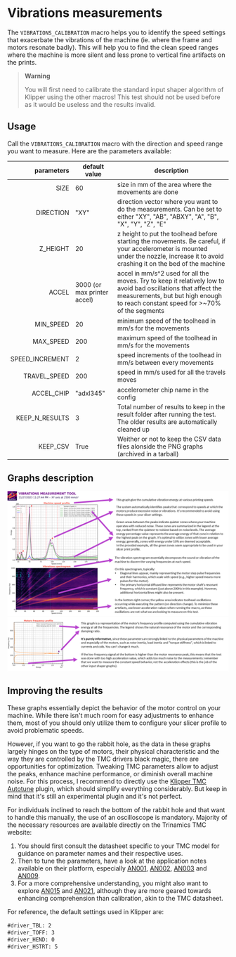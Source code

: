 # Vibrations measurements

The `VIBRATIONS_CALIBRATION` macro helps you to identify the speed settings that exacerbate the vibrations of the machine (ie. where the frame and motors resonate badly). This will help you to find the clean speed ranges where the machine is more silent and less prone to vertical fine artifacts on the prints.

  > **Warning**
  >
  > You will first need to calibrate the standard input shaper algorithm of Klipper using the other macros! This test should not be used before as it would be useless and the results invalid.


## Usage

Call the `VIBRATIONS_CALIBRATION` macro with the direction and speed range you want to measure. Here are the parameters available:

| parameters | default value | description |
|-----------:|---------------|-------------|
|SIZE|60|size in mm of the area where the movements are done|
|DIRECTION|"XY"|direction vector where you want to do the measurements. Can be set to either "XY", "AB", "ABXY", "A", "B", "X", "Y", "Z", "E"|
|Z_HEIGHT|20|z height to put the toolhead before starting the movements. Be careful, if your accelerometer is mounted under the nozzle, increase it to avoid crashing it on the bed of the machine|
|ACCEL|3000 (or max printer accel)|accel in mm/s^2 used for all the moves. Try to keep it relatively low to avoid bad oscillations that affect the measurements, but but high enough to reach constant speed for >~70% of the segments|
|MIN_SPEED|20|minimum speed of the toolhead in mm/s for the movements|
|MAX_SPEED|200|maximum speed of the toolhead in mm/s for the movements|
|SPEED_INCREMENT|2|speed increments of the toolhead in mm/s between every movements|
|TRAVEL_SPEED|200|speed in mm/s used for all the travels moves|
|ACCEL_CHIP|"adxl345"|accelerometer chip name in the config|
|KEEP_N_RESULTS|3|Total number of results to keep in the result folder after running the test. The older results are automatically cleaned up|
|KEEP_CSV|True|Weither or not to keep the CSV data files alonside the PNG graphs (archived in a tarball)|


## Graphs description

![](../images/vibrations_graphs/vibration_graph_explanation.png)
![](../images/vibrations_graphs/vibration_graph_explanation2.png)

## Improving the results

These graphs essentially depict the behavior of the motor control on your machine. While there isn't much room for easy adjustments to enhance them, most of you should only utilize them to configure your slicer profile to avoid problematic speeds.

However, if you want to go the rabbit hole, as the data in these graphs largely hinges on the type of motors, their physical characteristic and the way they are controlled by the TMC drivers black magic, there are opportunities for optimization. Tweaking TMC parameters allow to adjust the peaks, enhance machine performance, or diminish overall machine noise. For this process, I recommend to directly use the [Klipper TMC Autotune](https://github.com/andrewmcgr/klipper_tmc_autotune) plugin, which should simplify everything considerably. But keep in mind that it's still an experimental plugin and it's not perfect.

For individuals inclined to reach the bottom of the rabbit hole and that want to handle this manually, the use of an oscilloscope is mandatory. Majority of the necessary resources are available directly on the Trinamics TMC website:
  1. You should first consult the datasheet specific to your TMC model for guidance on parameter names and their respective uses.
  2. Then to tune the parameters, have a look at the application notes available on their platform, especially [AN001](https://www.trinamic.com/fileadmin/assets/Support/AppNotes/AN001-SpreadCycle.pdf), [AN002](https://www.trinamic.com/fileadmin/assets/Support/AppNotes/AN002-StallGuard2.pdf), [AN003](https://www.trinamic.com/fileadmin/assets/Support/AppNotes/AN003_-_DcStep_Basics_and_Wizard.pdf) and [AN009](https://www.trinamic.com/fileadmin/assets/Support/AppNotes/AN009_Tuning_coolStep.pdf).
  3. For a more comprehensive understanding, you might also want to explore [AN015](https://www.trinamic.com/fileadmin/assets/Support/AppNotes/AN015-StealthChop_Performance.pdf) and [AN021](https://www.trinamic.com/fileadmin/assets/Support/AppNotes/AN021-StealthChop_Performance_comparison_V1.12.pdf ), although they are more geared towards enhancing comprehension than calibration, akin to the TMC datasheet.

For reference, the default settings used in Klipper are:
```
#driver_TBL: 2
#driver_TOFF: 3
#driver_HEND: 0
#driver_HSTRT: 5
```
